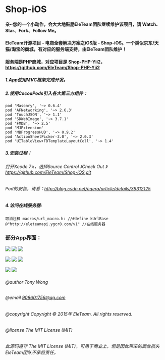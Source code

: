 # Shop-iOS

#### 亲~您的一个小动作，会大大地鼓励EleTeam团队继续维护该项目，请 Watch、Star、Fork、Follow Me。

#### EleTeam开源项目 - 电商全套解决方案之iOS版 - Shop-iOS。一个类似京东/天猫/淘宝的商城，有对应的服务端支持，由EleTeam团队维护！
#### 服务端是PHP商城，对应项目是 Shop-PHP-Yii2，https://github.com/EleTeam/Shop-PHP-Yii2

##### 1.App使用MVC框架完成开发。

##### 2.使用CocoaPods引入各大第三方组件：
    pod 'Masonry', '~> 0.6.4'
    pod 'AFNetworking', '~> 2.6.3'
    pod 'TouchJSON', '~> 1.1'
    pod 'SDWebImage', '~> 3.7.1'
    pod 'FMDB', '~> 2.5'
    pod 'MJExtension'
    pod 'MBProgressHUD', '~> 0.9.2'
    pod 'ActionSheetPicker-3.0', '~> 2.0.3'
    pod 'UITableView+FDTemplateLayoutCell', '~> 1.4'

##### 3.安装过程：
###### 打开Xcode 7.x，选择Source Control 》Check Out 》https://github.com/EleTeam/Shop-iOS.git
###### Pod的安装，请看：http://blog.csdn.net/eqera/article/details/39312125

##### 4.访问在线服务器:
    取消注释 macros/url_macro.h: //#define kUrlBase @"http://eleteamapi.ygcr8.com/v1" //在线服务器

### 部分App界面：
![](https://raw.githubusercontent.com/YKXMall/Shop-for-iOS/master/Screenshoot/IMG_6733.jpg)      ![](https://raw.githubusercontent.com/YKXMall/Shop-for-iOS/master/Screenshoot/IMG_6734.jpg)      ![](https://raw.githubusercontent.com/YKXMall/Shop-for-iOS/master/Screenshoot/IMG_6735.jpg)     

![](https://raw.githubusercontent.com/YKXMall/Shop-for-iOS/master/Screenshoot/IMG_6737.jpg)      ![](https://raw.githubusercontent.com/YKXMall/Shop-for-iOS/master/Screenshoot/IMG_6736.jpg)      ![](https://raw.githubusercontent.com/YKXMall/Shop-for-iOS/master/Screenshoot/IMG_6738.jpg)     

![](https://raw.githubusercontent.com/YKXMall/Shop-for-iOS/master/Screenshoot/IMG_6740.jpg)      ![](https://raw.githubusercontent.com/YKXMall/Shop-for-iOS/master/Screenshoot/IMG_6741.jpg)     

###### @author Tony Wong
###### @email 908601756@qq.com
###### @copyright Copyright © 2015年 EleTeam. All rights reserved.
###### @license The MIT License (MIT)

###### 此源码遵守 The MIT License (MIT)，可用于商业上，但是因此带来的商业损失EleTeam团队不承担责任。



